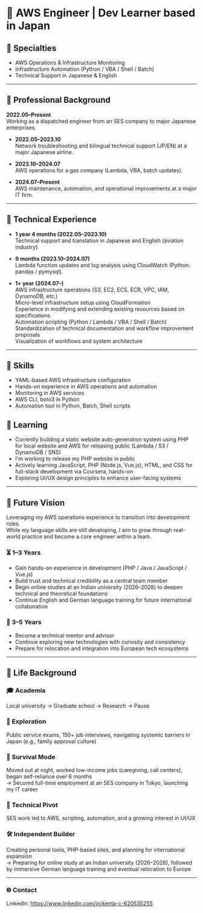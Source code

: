 # 👋 AWS Engineer | Dev Learner based in Japan

## 📌 Specialties
- AWS Operations & Infrastructure Monitoring  
- Infrastructure Automation (Python / VBA / Shell / Batch)  
- Technical Support in Japanese & English  

---

## 🧠 Professional Background

**2022.05–Present**  
Working as a dispatched engineer from an SES company to major Japanese enterprises.

- **2022.05–2023.10**  
  Network troubleshooting and bilingual technical support (JP/EN) at a major Japanese airline.

- **2023.10–2024.07**  
  AWS operations for a gas company (Lambda, VBA, batch updates).

- **2024.07–Present**  
  AWS maintenance, automation, and operational improvements at a major IT firm.

---

## 💼 Technical Experience

- **1 year 4 months (2022.05–2023.10)**  
  Technical support and translation in Japanese and English (aviation industry).

- **9 months (2023.10–2024.07)**  
  Lambda function updates and log analysis using CloudWatch (Python: pandas / pymysql).

- **1+ year (2024.07–)**  
  AWS infrastructure operations (S3, EC2, ECS, ECR, VPC, IAM, DynamoDB, etc.)  
  Micro-level infrastructure setup using CloudFormation  
  Experience in modifying and extending existing resources based on specifications  
  Automation scripting (Python / Lambda / VBA / Shell / Batch)  
  Standardization of technical documentation and workflow improvement proposals  
  Visualization of workflows and system architecture

---

## 🧪 Skills

- YAML-based AWS infrastructure configuration  
- Hands-on experience in AWS operations and automation
- Monitoring in AWS services
- AWS CLI, boto3 in Python
- Automation tool in Python, Batch, Shell scripts

## 🧪 Learning
- Currently building a static website auto-generation system using PHP for local website and AWS for releasing public (Lambda / S3 / DynamoDB / SNS)
- I'm working to release my PHP website in public
- Actively learning JavaScript, PHP (Node.js, Vue.js), HTML, and CSS for full-stack development via Coursera, hands-on
- Exploring UI/UX design principles to enhance user-facing systems

---

## 🎯 Future Vision

Leveraging my AWS operations experience to transition into development roles.  
While my language skills are still developing, I aim to grow through real-world practice and become a core engineer within a team.

### ⏳ 1–3 Years
- Gain hands-on experience in development (PHP / Java / JavaScript / Vue.js)  
- Build trust and technical credibility as a central team member  
- Begin online studies at an Indian university (2026–2028) to deepen technical and theoretical foundations  
- Continue English and German language training for future international collaboration

### 🚀 3–5 Years
- Become a technical mentor and advisor  
- Continue exploring new technologies with curiosity and consistency  
- Prepare for relocation and integration into European tech ecosystems

---

## 🚀 Life Background

### 🎓 Academia  
Local university → Graduate school → Research → Pause

### 🧪 Exploration  
Public service exams, 150+ job interviews, navigating systemic barriers in Japan (e.g., family approval culture)

### 🧳 Survival Mode  
Moved out at night, worked low-income jobs (caregiving, call centers), began self-reliance over 6 months  
→ Secured full-time employment at an SES company in Tokyo, launching my IT career

### 🚀 Technical Pivot  
SES work led to AWS, scripting, automation, and a growing interest in UI/UX

### 🛠️ Independent Builder  
Creating personal tools, PHP-based sites, and planning for international expansion  
→ Preparing for online study at an Indian university (2026–2028), followed by immersive German language training and eventual relocation to Europe

---
### 🌐 Contact
LinkedIn: https://www.linkedin.com/in/kenta-c-620535255
